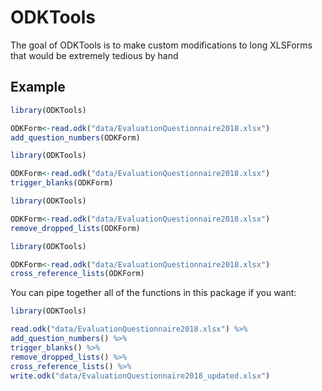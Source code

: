 
# ODKTools

<!-- badges: start -->
<!-- badges: end -->

The goal of ODKTools is to make custom modifications to long XLSForms that would be extremely tedious by hand


## Example


``` r
library(ODKTools)

ODKForm<-read.odk("data/EvaluationQuestionnaire2018.xlsx") 
add_question_numbers(ODKForm) 
```


``` r
library(ODKTools)

ODKForm<-read.odk("data/EvaluationQuestionnaire2018.xlsx") 
trigger_blanks(ODKForm) 

```

``` r
library(ODKTools)

ODKForm<-read.odk("data/EvaluationQuestionnaire2018.xlsx") 
remove_dropped_lists(ODKForm) 

```

``` r
library(ODKTools)

ODKForm<-read.odk("data/EvaluationQuestionnaire2018.xlsx") 
cross_reference_lists(ODKForm) 

```

You can pipe together all of the functions in this package if you want:

``` r
library(ODKTools)

read.odk("data/EvaluationQuestionnaire2018.xlsx") %>%
add_question_numbers() %>%
trigger_blanks() %>%
remove_dropped_lists() %>%
cross_reference_lists() %>%
write.odk("data/EvaluationQuestionnaire2018_updated.xlsx")

```

